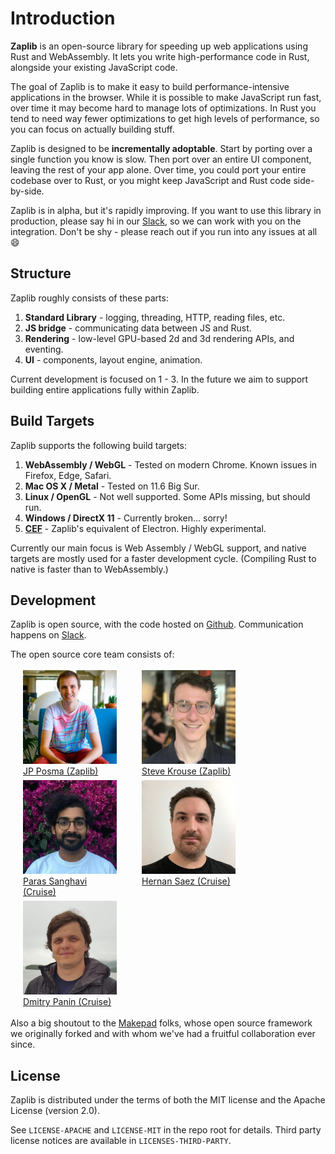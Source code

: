# Introduction

**Zaplib** is an open-source library for speeding up web applications using Rust and WebAssembly. It lets you write high-performance code in Rust, alongside your existing JavaScript code.

The goal of Zaplib is to make it easy to build performance-intensive applications in the browser. While it is possible to make JavaScript run fast, over time it may become hard to manage lots of optimizations. In Rust you tend to need way fewer optimizations to get high levels of performance, so you can focus on actually building stuff.

Zaplib is designed to be **incrementally adoptable**. Start by porting over a single function you know is slow. Then port over an entire UI component, leaving the rest of your app alone. Over time, you could port your entire codebase over to Rust, or you might keep JavaScript and Rust code side-by-side.

Zaplib is in alpha, but it's rapidly improving. If you want to use this library in production, please say hi in our [Slack](/slack.html), so we can work with you on the integration. Don't be shy - please reach out if you run into any issues at all 😄

## Structure

Zaplib roughly consists of these parts:

1. **Standard Library** - logging, threading, HTTP, reading files, etc.
2. **JS bridge** - communicating data between JS and Rust.
3. **Rendering** - low-level GPU-based 2d and 3d rendering APIs, and eventing.
4. **UI** - components, layout engine, animation.

Current development is focused on 1 - 3. In the future we aim to support building entire applications fully within Zaplib.

## Build Targets

Zaplib supports the following build targets:

1. **WebAssembly / WebGL** - Tested on modern Chrome. Known issues in Firefox, Edge, Safari.
2. **Mac OS X / Metal** - Tested on 11.6 Big Sur.
3. **Linux / OpenGL** - Not well supported. Some APIs missing, but should run.
4. **Windows / DirectX 11** - Currently broken... sorry!
5. [**CEF**](./cef.md) - Zaplib's equivalent of Electron. Highly experimental.

Currently our main focus is Web Assembly / WebGL support, and native targets are  mostly used for a faster development cycle. (Compiling Rust to native is faster than to WebAssembly.)
## Development

Zaplib is open source, with the code hosted on [Github](https://github.com/Zaplib/zaplib). Communication happens on [Slack](/slack.html).

The open source core team consists of:

<div style="margin: 0; display: flex; flex-wrap: wrap; vertical-align: top">
        <div style="max-width: 150px; padding: 3px 20px; border: 1px var(--table-border-color) solid;"><a href="https://github.com/janpaul123"><img style="width: 150px; max-width: 150px" src="./img/jp.jpg"><br>JP Posma (Zaplib)</a></div>
        <div style="max-width: 150px; padding: 3px 20px; border: 1px var(--table-border-color) solid;"><a href="https://github.com/stevekrouse"><img style="width: 150px; max-width: 150px" src="./img/steve.jpg"><br>Steve Krouse (Zaplib)</a></div>
        <div style="max-width: 150px; padding: 3px 20px; border: 1px var(--table-border-color) solid;"><a href="https://github.com/disambiguator"><img style="width: 150px; max-width: 150px" src="./img/paras.jpg"><br>Paras Sanghavi (Cruise)</a></div>
        <div style="max-width: 150px; padding: 3px 20px; border: 1px var(--table-border-color) solid;"><a href="https://github.com/hhsaez"><img style="width: 150px; max-width: 150px" src="./img/hernan.png"><br>Hernan Saez (Cruise)</a></div>
        <div style="max-width: 150px; padding: 3px 20px; border: 1px var(--table-border-color) solid;"><a href="https://github.com/pankdm"><img style="width: 150px; max-width: 150px" src="./img/dmitry.jpg"><br>Dmitry Panin (Cruise)</a></div>
</div>

Also a big shoutout to the <a href="https://github.com/makepad/makepad">Makepad</a> folks, whose open source framework we originally forked and with whom we've had a fruitful collaboration ever since.

## License

Zaplib is distributed under the terms of both the MIT license and the Apache License (version 2.0).

See `LICENSE-APACHE` and `LICENSE-MIT` in the repo root for details. Third party license notices are available in `LICENSES-THIRD-PARTY`.
